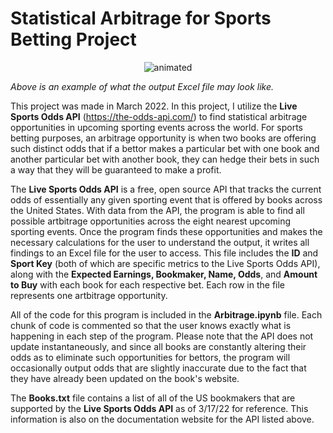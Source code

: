 # Statistical Arbitrage for Sports Betting Project

<p align="center">
  <img src="https://user-images.githubusercontent.com/113403062/190924275-629eaf18-183c-4781-81a2-fd0337143ba9.jpg" alt="animated"/>
</p>

*Above is an example of what the output Excel file may look like.*

This project was made in March 2022. In this project, I utilize the **Live Sports Odds API** (https://the-odds-api.com/) to find statistical arbitrage opportunities in upcoming sporting events across the world. For sports betting purposes, an arbitrage opportunity is when two books are offering such distinct odds that if a bettor makes a particular bet with one book and another particular bet with another book, they can hedge their bets in such a way that they will be guaranteed to make a profit. 

The **Live Sports Odds API** is a free, open source API that tracks the current odds of essentially any given sporting event that is offered by books across the United States. With data from the API, the program is able to find all possible artbitrage opportunities across the eight nearest upcoming sporting events. Once the program finds these opportunities and makes the necessary calculations for the user to understand the output, it writes all findings to an Excel file for the user to access. This file includes the **ID** and **Sport Key** (both of which are specific metrics to the Live Sports Odds API), along with the **Expected Earnings, Bookmaker, Name, Odds**, and **Amount to Buy** with each book for each respective bet. Each row in the file represents one artbitrage opportunity.

All of the code for this program is included in the **Arbitrage.ipynb** file. Each chunk of code is commented so that the user knows exactly what is happening in each step of the program. Please note that the API does not update instantaneously, and since all books are constantly altering their odds as to eliminate such opportunities for bettors, the program will occasionally output odds that are slightly inaccurate due to the fact that they have already been updated on the book's website. 

The **Books.txt** file contains a list of all of the US bookmakers that are supported by the **Live Sports Odds API** as of 3/17/22 for reference. This information is also on the documentation website for the API listed above.
